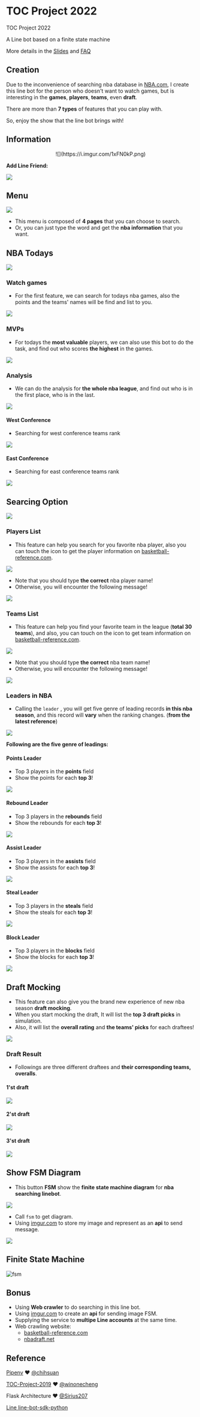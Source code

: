 # TOC Project 2022

TOC Project 2022

A Line bot based on a finite state machine

More details in the [Slides](https://hackmd.io/@TTW/ToC-2019-Project#) and [FAQ](https://hackmd.io/s/B1Xw7E8kN)
## Creation
Due to the inconvenience of searching nba database in [NBA.com](https://www.nba.com), I create this line bot for the person who doesn't want to watch games, but is interesting in the **games**, **players**, **teams**, even **draft**. 

There are more than **7 types** of features that you can play with.

So, enjoy the show that the line bot brings with!

## Information
<div align=center>
![](https://i.imgur.com/1xFN0kP.png)
</div>

**Add Line Friend:**

![](https://i.imgur.com/AtYJPfR.png)


## Menu
![](https://i.imgur.com/uPdlBxP.jpg)


* This menu is composed of **4 pages** that you can choose to search.
* Or, you can just type the word and get the **nba information** that you want.

## NBA Todays
![](https://i.imgur.com/vXdPpbH.png)


### Watch games
* For the first feature, we can search for todays nba games,  also the points and the teams' names will be find and list to you.

![](https://i.imgur.com/sXgz9OX.jpg)



### MVPs
* For todays the **most valuable** players, we can also use this bot to do the task, and find out who scores **the highest** in the games.

![](https://i.imgur.com/v7Wuc6l.png)


### Analysis
* We can do the analysis for **the whole nba league**, and find out who is in the first place, who is in the last.

![](https://i.imgur.com/hErwOWs.png)


#### West Conference
* Searching for west conference teams rank

![](https://i.imgur.com/WGskCip.png)

#### East Conference
* Searching for east conference teams rank

![](https://i.imgur.com/S91nAcT.png)


## Searcing Option
![](https://i.imgur.com/TW3FvZu.png)

### Players List
* This feature can help you search for you favorite nba player, also you can touch the icon to get the player information on [basketball-reference.com](https://www.basketball-reference.com).

![](https://i.imgur.com/7iizAvX.png)

* Note that you should type **the correct** nba player name! 
* Otherwise, you will encounter the following message!

![](https://i.imgur.com/89uHb9u.png)


### Teams List
* This feature can help you find your favorite team in the league (**total 30 teams**), and also, you can touch on the icon to get team information on [basketball-reference.com](https://www.basketball-reference.com).

![](https://i.imgur.com/LXZ4GK0.png)

* Note that you should type **the correct** nba team name! 
* Otherwise, you will encounter the following message!

![](https://i.imgur.com/2qKiCrg.png)

### Leaders in NBA
* Calling the `leader` , you will get five genre of leading records **in this nba season**, and this record will **vary** when the ranking changes. (**from the latest reference**)

![](https://i.imgur.com/XAFnyub.png)

**Following are the five genre of leadings:**
#### Points Leader
* Top 3 players in the **points** field
* Show the points for each **top 3**!

![](https://i.imgur.com/JzozdIW.png)



#### Rebound Leader
* Top 3 players in the **rebounds** field
* Show the rebounds for each **top 3**!

![](https://i.imgur.com/SJlNq7i.png)


#### Assist Leader
* Top 3 players in the **assists** field
* Show the assists for each **top 3**!

![](https://i.imgur.com/Zv71PH7.png)


#### Steal Leader
* Top 3 players in the **steals** field
* Show the steals for each **top 3**!

![](https://i.imgur.com/qY3er8k.png)


#### Block Leader
* Top 3 players in the **blocks** field
* Show the blocks for each **top 3**!

![](https://i.imgur.com/fLJJa2I.png)


## Draft Mocking
* This feature can also give you the brand new experience of new nba season **draft mocking**.
* When you start mocking the draft, It will list the **top 3 draft picks** in simulation.
* Also, it will list the **overall rating** and **the teams' picks** for each draftees!

![](https://i.imgur.com/ey0GPD6.png)

### Draft Result
* Followings are three different draftees and **their corresponding teams, overalls**.
#### 1'st draft
![](https://i.imgur.com/PAajXgt.png)

#### 2'st draft
![](https://i.imgur.com/38cUEPm.png)


#### 3'st draft
![](https://i.imgur.com/oMgyGze.png)


## Show FSM Diagram
* This button **FSM** show the **finite state machine diagram** for **nba searching linebot**.

![](https://i.imgur.com/iUkT2qt.png)

* Call `fsm` to get diagram.
* Using [imgur.com](https://imgur.com/) to store my image and represent as an **api** to send message.

![](https://i.imgur.com/cHN2HTe.png)


## Finite State Machine
![fsm](./fsm.png)


## Bonus
* Using **Web crawler** to do searching in this line bot.
* Using [imgur.com](https://imgur.com/) to create an **api** for sending image FSM.
* Supplying the service to **multipe Line accounts** at the same time.
* Web crawling website:
  * [basketball-reference.com](https://www.basketball-reference.com)
  * [nbadraft.net](https://www.nbadraft.net)





## Reference
[Pipenv](https://medium.com/@chihsuan/pipenv-更簡單-更快速的-python-套件管理工具-135a47e504f4) ❤️ [@chihsuan](https://github.com/chihsuan)

[TOC-Project-2019](https://github.com/winonecheng/TOC-Project-2019) ❤️ [@winonecheng](https://github.com/winonecheng)

Flask Architecture ❤️ [@Sirius207](https://github.com/Sirius207)

[Line line-bot-sdk-python](https://github.com/line/line-bot-sdk-python/tree/master/examples/flask-echo)
